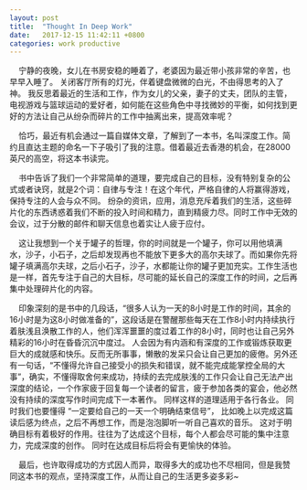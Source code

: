```yaml
---
layout: post
title:  "Thought In Deep Work"
date:   2017-12-15 11:42:11 +0800
categories: work productive
---
```


&nbsp;&nbsp;&nbsp;&nbsp;宁静的夜晚，女儿在书房安稳的睡着了，老婆因为最近带小孩非常的辛苦，也早早入睡了。 关闭客厅所有的灯光，伴着键盘微微的白光，不由得思考的入了神。 我反思着最近的生活和工作，作为女儿的父亲，妻子的丈夫，团队的主管，电视游戏与篮球运动的爱好者，如何能在这些角色中寻找微妙的平衡，如何找到更好的方法让自己从纷杂而碎片的工作中抽离出来，提高效率呢？  

&nbsp;&nbsp;&nbsp;&nbsp;恰巧，最近有机会通过一篇自媒体文章，了解到了一本书，名叫深度工作。简约且直达主题的命名一下子吸引了我的注意。借着最近去香港的机会，在28000英尺的高空，将这本书读完。   

&nbsp;&nbsp;&nbsp;&nbsp;书中告诉了我们一个非常简单的道理，要完成自己的目标，没有特别复杂的公式或者诀窍，就是2个词：自律与专注！在这个年代，严格自律的人将赢得游戏，保持专注的人会与众不同。 纷杂的资讯，应用，消息充斥着我们的生活，这些碎片化的东西诱惑着我们不断的投入时间和精力，直到精疲力尽。同时工作中无效的会议，过于分散的邮件和聊天信息也着实让人疲于应付。  

&nbsp;&nbsp;&nbsp;&nbsp;这让我想到一个关于罐子的哲理，你的时间就是一个罐子，你可以用他填满水，沙子，小石子，之后却发现再也不能放下更多大的高尔夫球了。而如果你先将罐子填满高尔夫球，之后小石子，沙子，水都能让你的罐子更加充实。工作生活也是一样，首先专注于自己的大目标，尽可能的延长自己的深度工作的时间，之后再集中处理碎片化的内容。  

&nbsp;&nbsp;&nbsp;&nbsp;印象深刻的是书中的几段话，“很多人认为一天的8小时是工作的时间，其余的16小时是为这8小时做准备的”，这段话是在警醒那些每天在工作8小时内持续执行着肤浅且涣散工作的人，他们浑浑噩噩的度过着工作的8小时，同时也让自己另外精彩的16小时在昏昏沉沉中度过。 人会因为有内涵和有深度的工作或锻炼获取更巨大的成就感和快乐。反而无所事事，懒散的发呆只会让自己更加的疲倦。另外还有一句话，“不懂得允许自己接受小的损失和错误，就不能完成能掌控全局的大事”，确实，不懂得取舍何来成功，持续的去完成肤浅的工作只会让自己无法产出深度的结论，一个作家疲于回复每一个读者的留言，疲于参加各类的宴会，他必然没有持续的深度写作时间完成下一本著作。 同样这样的道理适用于各行各业。 同时我们也要懂得 “一定要给自己的一天一个明确结束信号”， 比如晚上以完成这篇读后感为终点，之后不再想工作，而是泡泡脚听一听自己喜欢的音乐。 这对于明确目标有着极好的作用。往往为了达成这个目标，每个人都会尽可能的集中注意力，完成深度的创作。 同时在达成目标后将会有更愉快的体验。   

&nbsp;&nbsp;&nbsp;&nbsp;最后，也许取得成功的方式因人而异，取得多大的成功也不尽相同，但是我赞同这本书的观点，坚持深度工作，从而让自己的生活更多姿多彩~


